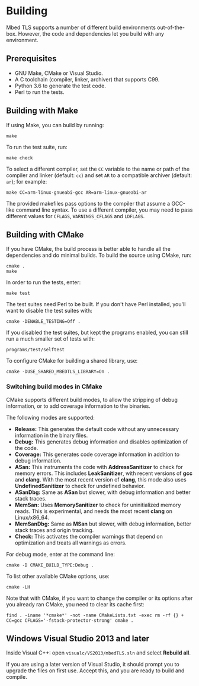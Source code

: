 # Building

Mbed TLS supports a number of different build environments out-of-the-box. However, the code and dependencies let you build with any environment.

## Prerequisites

* GNU Make, CMake or Visual Studio.
* A C toolchain (compiler, linker, archiver) that supports C99.
* Python 3.6 to generate the test code.
* Perl to run the tests.

## Building with Make

If using Make, you can build by running:
```
make
```
To run the test suite, run:
```
make check
```

To select a different compiler, set the `CC` variable to the name or path of the
compiler and linker (default: `cc`) and set `AR` to a compatible archiver
(default: `ar`); for example:
```
make CC=arm-linux-gnueabi-gcc AR=arm-linux-gnueabi-ar
```
The provided makefiles pass options to the compiler that assume a GCC-like
command line syntax. To use a different compiler, you may need to pass different
values for `CFLAGS`, `WARNINGS_CFLAGS` and `LDFLAGS`.


## Building with CMake

If you have CMake, the build process is better able to handle all the dependencies and do minimal builds. To build the source using CMake, run:
```
cmake .
make
```
In order to run the tests, enter:
```
make test
```
The test suites need Perl to be built. If you don't have Perl installed, you'll want to disable the test suites with:
```
cmake -DENABLE_TESTING=Off .
```
If you disabled the test suites, but kept the programs enabled, you can still run a much smaller set of tests with:
```
programs/test/selftest
```
To configure CMake for building a shared library, use:
```
cmake -DUSE_SHARED_MBEDTLS_LIBRARY=On .
```

### Switching build modes in CMake

CMake supports different build modes, to allow the stripping of debug information, or to add coverage information to the binaries.

The following modes are supported:

* **Release:** This generates the default code without any unnecessary information in the binary files.
* **Debug:** This generates debug information and disables optimization of the code.
* **Coverage:** This generates code coverage information in addition to debug information.
* **ASan:** This instruments the code with **AddressSanitizer** to check for memory errors. This includes **LeakSanitizer**, with recent versions of **gcc** and **clang**. With the most recent version of **clang**, this mode also uses **UndefinedSanitizer** to check for undefined behavior.
* **ASanDbg:** Same as **ASan** but slower, with debug information and better stack traces.
* **MemSan:** Uses **MemorySanitizer** to check for uninitialized memory reads. This is experimental, and needs the most recent **clang** on Linux/x86_64.
* **MemSanDbg:** Same as **MSan** but slower, with debug information, better stack traces and origin tracking.
* **Check:** This activates the compiler warnings that depend on optimization and treats all warnings as errors.

For debug mode, enter at the command line:
```
cmake -D CMAKE_BUILD_TYPE:Debug .
```
To list other available CMake options, use:
```
cmake -LH
```
Note that with CMake, if you want to change the compiler or its options after you already ran CMake, you need to clear its cache first:
```
find . -iname '*cmake*' -not -name CMakeLists.txt -exec rm -rf {} +
CC=gcc CFLAGS='-fstack-protector-strong' cmake .
```

## Windows Visual Studio 2013 and later

Inside Visual C++: open `visualc/VS2013/mbedTLS.sln` and select **Rebuild all**.

If you are using a later version of Visual Studio, it should prompt you to upgrade the files on first use. Accept this, and you are ready to build and compile.
